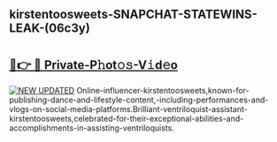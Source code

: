 ## kirstentoosweets-SNAPCHAT-STATEWINS-LEAK-(06c3y)


# <h2><a href="https://mediaupload.pro?-20M">🔗👉 🔴 Private-P𝚑ot𝚘𝚜-V𝚒d𝚎o</a></h2>

[![NEW UPDATED](https://i.imgur.com/0qMVB7G.gif)](https://mediaupload.pro?-20M)
Online-influencer-kirstentoosweets,known-for-publishing-dance-and-lifestyle-content,-including-performances-and-vlogs-on-social-media-platforms.Brilliant-ventriloquist-assistant-kirstentoosweets,celebrated-for-their-exceptional-abilities-and-accomplishments-in-assisting-ventriloquists.  